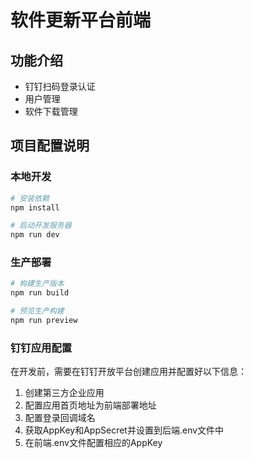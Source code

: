 # 软件更新平台前端

## 功能介绍
- 钉钉扫码登录认证
- 用户管理
- 软件下载管理

## 项目配置说明

### 本地开发
```bash
# 安装依赖
npm install

# 启动开发服务器
npm run dev
```

### 生产部署
```bash
# 构建生产版本
npm run build

# 预览生产构建
npm run preview
```

### 钉钉应用配置
在开发前，需要在钉钉开放平台创建应用并配置好以下信息：

1. 创建第三方企业应用
2. 配置应用首页地址为前端部署地址
3. 配置登录回调域名
4. 获取AppKey和AppSecret并设置到后端.env文件中
5. 在前端.env文件配置相应的AppKey 